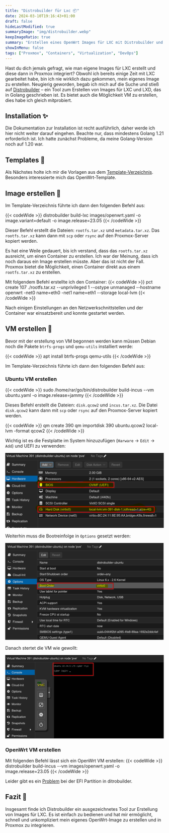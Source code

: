 ```yaml
---
title: "Distrobuilder für Lxc 📦"
date: 2024-03-10T19:16:43+01:00
draft: false
hideLastModified: true
summaryImage: "img/distrobuilder.webp"
keepImageRatio: true
summary: "Erstellen eines OpenWrt Images für LXC mit Distrobuilder und einbinden in Proxmox."
showInMenu: false
tags: ["Proxmox", "Containers", "Virtualization", "DevOps"]
---
```


Hast du dich jemals gefragt, wie man eigene Images für LXC erstellt und diese dann in Proxmox integriert?
Obwohl ich bereits einige Zeit mit LXC gearbeitet habe, bin ich nie wirklich dazu gekommen, mein eigenes Image zu erstellen.
Neugierig geworden, begab ich mich auf die Suche und stieß auf [Distrobuilder](https://github.com/lxc/distrobuilder) – ein Tool zum Erstellen von Images für LXC und LXD, das in Golang geschrieben ist. Es bietet auch die Möglichkeit VM zu erstellen, dies habe ich gleich mitprobiert.


## Installation ✨
Die Dokumentation zur Installation ist recht ausführlich, daher werde ich hier nicht weiter darauf eingehen.
Beachte nur, dass mindestens Golang 1.21 erforderlich ist.
Ich hatte zunächst Probleme, da meine Golang-Version noch auf 1.20 war.


## Templates 🧩
Als Nächstes holte ich mir die Vorlagen aus dem [Template-Verzeichnis](https://github.com/lxc/lxc-ci).
Besonders interessierte mich das OpenWrt-Template.

## Image erstellen 🔨

Im Template-Verzeichnis führte ich dann den folgenden Befehl aus:

{{< codeWide >}}
distrobuilder build-lxc images/openwrt.yaml -o image.variant=default -o image.release=23.05 
{{< /codeWide >}}

Dieser Befehl erstellt die Dateien: `rootfs.tar.xz` und `metadata.tar.xz`. Das `rootfs.tar.xz` kann dann mit `scp` oder `rsync` auf den Proxmox-Server kopiert werden.

Es hat eine Weile gedauert, bis ich verstand, dass das `rootfs.tar.xz` ausreicht, um einen Container zu erstellen.
Ich war der Meinung, dass ich noch daraus ein Image erstellen müsste. Aber das ist nicht der Fall. 
Proxmox bietet die Möglichkeit, einen Container direkt aus einem `rootfs.tar.xz` zu erstellen.

Mit folgendem Befehl erstellte ich den Container:
{{< codeWide >}}
pct create 107 ./rootfs.tar.xz --unprivileged 1 --ostype unmanaged --hostname openwrt -net0 name=eth0 -net1 name=eth1 --storage local-lvm
{{< /codeWide >}}

Nach einigen Einstellungen an den Netzwerkschnittstellen und der Container war einsatzbereit und konnte gestartet werden.

## VM erstellen 🔨
Bevor mit der erstellung von VM begonnen werden kann müssen Debian noch die Pakete `btrfs-progs` und `qemu-utils` installiert werde:

{{< codeWide >}}
apt install btrfs-progs qemu-utils
{{< /codeWide >}}

Im Template-Verzeichnis führte ich dann den folgenden Befehl aus:

### Ubuntu VM erstellen
{{< codeWide >}}
sudo /home/rar/go/bin/distrobuilder build-incus --vm ubuntu.yaml -o image.release=jammy 
{{< /codeWide >}}

Dieses Befehl erstellt die Dateien: `disk.qcow2` und `incus.tar.xz`.
Die Datei `disk.qcow2` kann dann mit `scp` oder `rsync` auf den Proxmox-Server kopiert werden.

{{< codeWide >}}
qm create 390
qm importdisk 390 ubuntu.qcow2 local-lvm -format qcow2
{{< /codeWide >}}

Wichtig ist es die Festplatte im System hinzuzufügen (`Harware` -> `Edit` -> `Add`) und UEFI zu verwenden:

![Hardware](img/Hardware.png)

Weiterhin muss die Bootreinfolge in `Options` gesetzt werden:

![Options](img/Options.png)

Danach stertet die VM wie gewollt:

![Console](img/Console.png)

### OpenWrt VM erstellen 

Mit folgenden Befehl lässt sich ein OpenWrt VM erstellen:
{{< codeWide >}}
distrobuilder build-incus --vm images/openwrt.yaml -o image.release=23.05
{{< /codeWide >}}

Leider gibt es ein [Problem](https://github.com/lxc/distrobuilder/issues/880) bei der EFI Partition in ditrobuilder.

## Fazit 🏁

Insgesamt finde ich Distrobuilder ein ausgezeichnetes Tool zur Erstellung von Images für LXC.
Es ist einfach zu bedienen und hat mir ermöglicht,
schnell und unkompliziert mein eigenes OpenWrt-Image
zu erstellen und in Proxmox zu integrieren.
